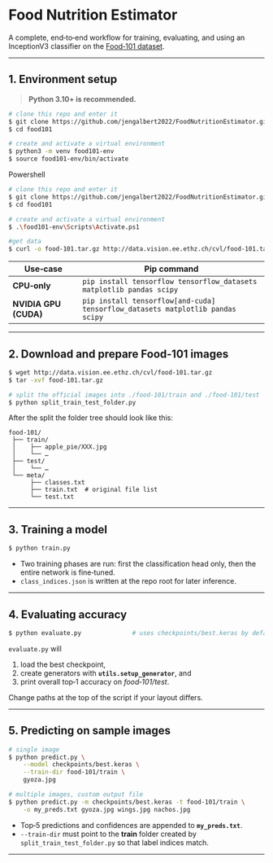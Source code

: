 # Food Nutrition Estimator

A complete, end‑to‑end workflow for training, evaluating, and using an InceptionV3 classifier on the [Food‑101 dataset](https://data.vision.ee.ethz.ch/cvl/datasets_extra/food-101/).

---

## 1. Environment setup

> **Python 3.10+ is recommended.**

```bash
# clone this repo and enter it
$ git clone https://github.com/jengalbert2022/FoodNutritionEstimator.git
$ cd food101

# create and activate a virtual environment
$ python3 -m venv food101-env
$ source food101-env/bin/activate
```
Powershell
```bash
# clone this repo and enter it
$ git clone https://github.com/jengalbert2022/FoodNutritionEstimator.git
$ cd food101

# create and activate a virtual environment
$ .\food101-env\Scripts\Activate.ps1

#get data
$ curl -o food-101.tar.gz http://data.vision.ee.ethz.ch/cvl/food-101.tar.gz
```
| Use‑case              | Pip command                                                                    |
| --------------------- | ------------------------------------------------------------------------------ |
| **CPU‑only**          | `pip install tensorflow tensorflow_datasets matplotlib pandas scipy`           |
| **NVIDIA GPU (CUDA)** | `pip install tensorflow[and-cuda] tensorflow_datasets matplotlib pandas scipy` |

---

## 2. Download and prepare Food‑101 images

```bash
$ wget http://data.vision.ee.ethz.ch/cvl/food-101.tar.gz
$ tar -xvf food-101.tar.gz

# split the official images into ./food-101/train and ./food-101/test
$ python split_train_test_folder.py
```

After the split the folder tree should look like this:

```
food-101/
 ├── train/
 │    ├── apple_pie/XXX.jpg
 │    └── …
 ├── test/
 │    └── …
 └── meta/
      ├── classes.txt
      ├── train.txt  # original file list
      └── test.txt
```

---

## 3. Training a model

```bash
$ python train.py
```

* Two training phases are run: first the classification head only, then the entire network is fine‑tuned.
* `class_indices.json` is written at the repo root for later inference.

---

## 4. Evaluating accuracy

```bash
$ python evaluate.py              # uses checkpoints/best.keras by default
```

`evaluate.py` will

1. load the best checkpoint,
2. create generators with **`utils.setup_generator`**, and
3. print overall top‑1 accuracy on *food‑101/test*.

Change paths at the top of the script if your layout differs.

---

## 5. Predicting on sample images

```bash
# single image
$ python predict.py \
    --model checkpoints/best.keras \
    --train-dir food-101/train \
    gyoza.jpg

# multiple images, custom output file
$ python predict.py -m checkpoints/best.keras -t food-101/train \
    -o my_preds.txt gyoza.jpg wings.jpg nachos.jpg
```

* Top‑5 predictions and confidences are appended to **`my_preds.txt`**.
* `--train-dir` must point to the **train** folder created by `split_train_test_folder.py` so that label indices match.

---
